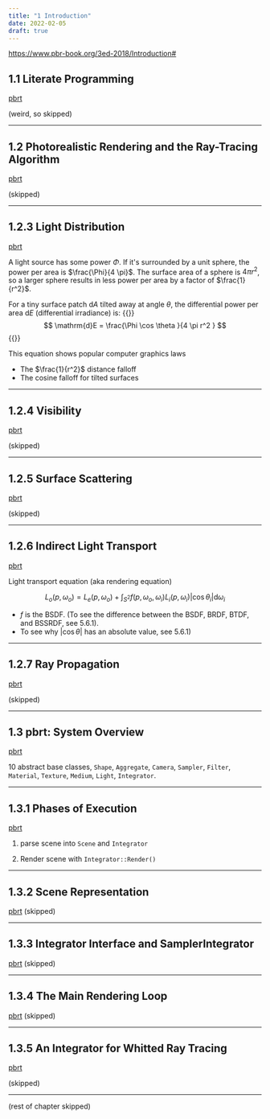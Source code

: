 ```yaml
---
title: "1 Introduction"
date: 2022-02-05
draft: true
---
```



https://www.pbr-book.org/3ed-2018/Introduction#

## 1.1 Literate Programming
[pbrt](https://www.pbr-book.org/3ed-2018/Introduction/Literate_Programming#)

(weird, so skipped)

---

## 1.2 Photorealistic Rendering and the Ray-Tracing Algorithm
[pbrt](https://www.pbr-book.org/3ed-2018/Introduction/Photorealistic_Rendering_and_the_Ray-Tracing_Algorithm)

(skipped)

---

## 1.2.3 Light Distribution
[pbrt](https://www.pbr-book.org/3ed-2018/Introduction/Photorealistic_Rendering_and_the_Ray-Tracing_Algorithm#LightDistribution)

A light source has some power $\Phi$. If it's surrounded by a unit sphere, the power per area is $\frac{\Phi}{4 \pi}$.
The surface area of a sphere is $4 \pi r^2$, so a larger sphere results in less power per area by a factor of $\frac{1}{r^2}$.

For a tiny surface patch $\mathrm{d}A$ tilted away at angle $\theta$, the differential power per area $\mathrm{d}E$ (differential irradiance) is:
{{<katex>}}
$$
\mathrm{d}E = \frac{\Phi  \cos \theta }{4 \pi r^2 }
$$
{{</katex>}}

This equation shows popular computer graphics laws
- The $\frac{1}{r^2}$ distance falloff
- The cosine falloff for tilted surfaces


---

## 1.2.4 Visibility
[pbrt](https://www.pbr-book.org/3ed-2018/Introduction/Photorealistic_Rendering_and_the_Ray-Tracing_Algorithm#Visibility)

(skipped)

---

## 1.2.5 Surface Scattering
[pbrt](https://www.pbr-book.org/3ed-2018/Introduction/Photorealistic_Rendering_and_the_Ray-Tracing_Algorithm#SurfaceScattering)

(skipped)

---

## 1.2.6 Indirect Light Transport
[pbrt](https://www.pbr-book.org/3ed-2018/Introduction/Photorealistic_Rendering_and_the_Ray-Tracing_Algorithm#IndirectLightTransport)

Light transport equation (aka rendering equation)

$$
L_o(p,\omega_o) = L_e(p,\omega_o) + \int_{S^2} f(p, \omega_o, \omega_i ) L_i( p, \omega_i) \lvert \cos \theta_i \rvert \mathrm{d} \omega_i
$$

- $f$ is the BSDF. (To see the difference between the BSDF, BRDF, BTDF, and BSSRDF, see 5.6.1).
- To see why $\lvert \cos \theta \rvert$ has an absolute value, see 5.6.1)

---

## 1.2.7 Ray Propagation
[pbrt](https://www.pbr-book.org/3ed-2018/Introduction/Photorealistic_Rendering_and_the_Ray-Tracing_Algorithm#RayPropagation)

(skipped)

---

## 1.3 pbrt: System Overview
[pbrt](https://www.pbr-book.org/3ed-2018/Introduction/pbrt_System_Overview#)

10 abstract base classes, `Shape`, `Aggregate`, `Camera`, `Sampler`, `Filter`, `Material`, `Texture`, `Medium`, `Light`, `Integrator`.

---

## 1.3.1 Phases of Execution
[pbrt](https://www.pbr-book.org/3ed-2018/Introduction/pbrt_System_Overview#PhasesofExecution)

1. parse scene into `Scene` and `Integrator`  

2. Render scene with `Integrator::Render()`

---

## 1.3.2 Scene Representation
[pbrt](https://www.pbr-book.org/3ed-2018/Introduction/pbrt_System_Overview#SceneRepresentation)
(skipped)

---

## 1.3.3 Integrator Interface and SamplerIntegrator
[pbrt](https://www.pbr-book.org/3ed-2018/Introduction/pbrt_System_Overview#IntegratorInterfaceandSamplerIntegrator)
(skipped)

---

## 1.3.4 The Main Rendering Loop
[pbrt](https://www.pbr-book.org/3ed-2018/Introduction/pbrt_System_Overview#TheMainRenderingLoop)
(skipped)

---

## 1.3.5 An Integrator for Whitted Ray Tracing
[pbrt](https://www.pbr-book.org/3ed-2018/Introduction/pbrt_System_Overview#AnIntegratorforWhittedRayTracing)

(skipped)

---

(rest of chapter skipped)


